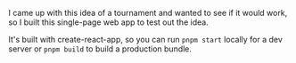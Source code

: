I came up with this idea of a tournament and wanted to see if it would work, so I built
this single-page web app to test out the idea.

It's built with create-react-app, so you can run `pnpm start` locally for a dev server
or `pnpm build` to build a production bundle.
